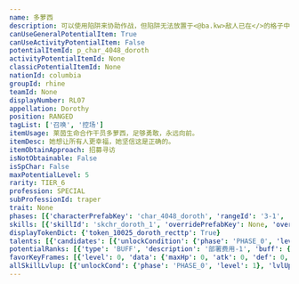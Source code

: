 ```yaml
---
name: 多萝西
description: 可以使用陷阱来协助作战，但陷阱无法放置于<@ba.kw>敌人已在</>的格子中
canUseGeneralPotentialItem: True
canUseActivityPotentialItem: False
potentialItemId: p_char_4048_doroth
activityPotentialItemId: None
classicPotentialItemId: None
nationId: columbia
groupId: rhine
teamId: None
displayNumber: RL07
appellation: Dorothy
position: RANGED
tagList: ['召唤', '控场']
itemUsage: 莱茵生命合作干员多萝西，足够勇敢，永远向前。
itemDesc: 她想让所有人更幸福，她坚信这是正确的。
itemObtainApproach: 招募寻访
isNotObtainable: False
isSpChar: False
maxPotentialLevel: 5
rarity: TIER_6
profession: SPECIAL
subProfessionId: traper
trait: None
phases: [{'characterPrefabKey': 'char_4048_doroth', 'rangeId': '3-1', 'maxLevel': 50, 'attributesKeyFrames': [{'level': 1, 'data': {'maxHp': 702, 'atk': 263, 'def': 70, 'magicResistance': 0.0, 'cost': 10, 'blockCnt': 1, 'moveSpeed': 1.0, 'attackSpeed': 100.0, 'baseAttackTime': 0.85, 'respawnTime': 70, 'hpRecoveryPerSec': 0.0, 'spRecoveryPerSec': 1.0, 'maxDeployCount': 1, 'maxDeckStackCnt': 0, 'tauntLevel': 0, 'massLevel': 0, 'baseForceLevel': 0, 'stunImmune': False, 'silenceImmune': False, 'sleepImmune': False, 'frozenImmune': False, 'levitateImmune': False}}, {'level': 50, 'data': {'maxHp': 936, 'atk': 361, 'def': 107, 'magicResistance': 0.0, 'cost': 10, 'blockCnt': 1, 'moveSpeed': 1.0, 'attackSpeed': 100.0, 'baseAttackTime': 0.85, 'respawnTime': 70, 'hpRecoveryPerSec': 0.0, 'spRecoveryPerSec': 1.0, 'maxDeployCount': 1, 'maxDeckStackCnt': 0, 'tauntLevel': 0, 'massLevel': 0, 'baseForceLevel': 0, 'stunImmune': False, 'silenceImmune': False, 'sleepImmune': False, 'frozenImmune': False, 'levitateImmune': False}}], 'evolveCost': None}, {'characterPrefabKey': 'char_4048_doroth', 'rangeId': '3-3', 'maxLevel': 80, 'attributesKeyFrames': [{'level': 1, 'data': {'maxHp': 936, 'atk': 361, 'def': 107, 'magicResistance': 0.0, 'cost': 12, 'blockCnt': 1, 'moveSpeed': 1.0, 'attackSpeed': 100.0, 'baseAttackTime': 0.85, 'respawnTime': 70, 'hpRecoveryPerSec': 0.0, 'spRecoveryPerSec': 1.0, 'maxDeployCount': 1, 'maxDeckStackCnt': 0, 'tauntLevel': 0, 'massLevel': 0, 'baseForceLevel': 0, 'stunImmune': False, 'silenceImmune': False, 'sleepImmune': False, 'frozenImmune': False, 'levitateImmune': False}}, {'level': 80, 'data': {'maxHp': 1186, 'atk': 476, 'def': 142, 'magicResistance': 0.0, 'cost': 12, 'blockCnt': 1, 'moveSpeed': 1.0, 'attackSpeed': 100.0, 'baseAttackTime': 0.85, 'respawnTime': 70, 'hpRecoveryPerSec': 0.0, 'spRecoveryPerSec': 1.0, 'maxDeployCount': 1, 'maxDeckStackCnt': 0, 'tauntLevel': 0, 'massLevel': 0, 'baseForceLevel': 0, 'stunImmune': False, 'silenceImmune': False, 'sleepImmune': False, 'frozenImmune': False, 'levitateImmune': False}}], 'evolveCost': [{'id': '3281', 'count': 5, 'type': 'MATERIAL'}, {'id': '30062', 'count': 5, 'type': 'MATERIAL'}, {'id': '30012', 'count': 7, 'type': 'MATERIAL'}]}, {'characterPrefabKey': 'char_4048_doroth', 'rangeId': '3-3', 'maxLevel': 90, 'attributesKeyFrames': [{'level': 1, 'data': {'maxHp': 1186, 'atk': 476, 'def': 142, 'magicResistance': 0.0, 'cost': 12, 'blockCnt': 1, 'moveSpeed': 1.0, 'attackSpeed': 100.0, 'baseAttackTime': 0.85, 'respawnTime': 70, 'hpRecoveryPerSec': 0.0, 'spRecoveryPerSec': 1.0, 'maxDeployCount': 1, 'maxDeckStackCnt': 0, 'tauntLevel': 0, 'massLevel': 0, 'baseForceLevel': 0, 'stunImmune': False, 'silenceImmune': False, 'sleepImmune': False, 'frozenImmune': False, 'levitateImmune': False}}, {'level': 90, 'data': {'maxHp': 1502, 'atk': 581, 'def': 172, 'magicResistance': 0.0, 'cost': 12, 'blockCnt': 1, 'moveSpeed': 1.0, 'attackSpeed': 100.0, 'baseAttackTime': 0.85, 'respawnTime': 70, 'hpRecoveryPerSec': 0.0, 'spRecoveryPerSec': 1.0, 'maxDeployCount': 1, 'maxDeckStackCnt': 0, 'tauntLevel': 0, 'massLevel': 0, 'baseForceLevel': 0, 'stunImmune': False, 'silenceImmune': False, 'sleepImmune': False, 'frozenImmune': False, 'levitateImmune': False}}], 'evolveCost': [{'id': '3283', 'count': 4, 'type': 'MATERIAL'}, {'id': '30115', 'count': 4, 'type': 'MATERIAL'}, {'id': '31054', 'count': 8, 'type': 'MATERIAL'}]}]
skills: [{'skillId': 'skchr_doroth_1', 'overridePrefabKey': None, 'overrideTokenKey': None, 'levelUpCostCond': [{'unlockCond': {'phase': 'PHASE_2', 'level': 1}, 'lvlUpTime': 28800, 'levelUpCost': [{'id': '3303', 'count': 8, 'type': 'MATERIAL'}, {'id': '30014', 'count': 4, 'type': 'MATERIAL'}, {'id': '30093', 'count': 7, 'type': 'MATERIAL'}]}, {'unlockCond': {'phase': 'PHASE_2', 'level': 1}, 'lvlUpTime': 57600, 'levelUpCost': [{'id': '3303', 'count': 12, 'type': 'MATERIAL'}, {'id': '30104', 'count': 4, 'type': 'MATERIAL'}, {'id': '30084', 'count': 7, 'type': 'MATERIAL'}]}, {'unlockCond': {'phase': 'PHASE_2', 'level': 1}, 'lvlUpTime': 86400, 'levelUpCost': [{'id': '3303', 'count': 15, 'type': 'MATERIAL'}, {'id': '30125', 'count': 6, 'type': 'MATERIAL'}, {'id': '31054', 'count': 5, 'type': 'MATERIAL'}]}], 'unlockCond': {'phase': 'PHASE_0', 'level': 1}}, {'skillId': 'skchr_doroth_2', 'overridePrefabKey': None, 'overrideTokenKey': None, 'levelUpCostCond': [{'unlockCond': {'phase': 'PHASE_2', 'level': 1}, 'lvlUpTime': 28800, 'levelUpCost': [{'id': '3303', 'count': 8, 'type': 'MATERIAL'}, {'id': '31014', 'count': 4, 'type': 'MATERIAL'}, {'id': '30013', 'count': 11, 'type': 'MATERIAL'}]}, {'unlockCond': {'phase': 'PHASE_2', 'level': 1}, 'lvlUpTime': 57600, 'levelUpCost': [{'id': '3303', 'count': 12, 'type': 'MATERIAL'}, {'id': '31034', 'count': 4, 'type': 'MATERIAL'}, {'id': '30104', 'count': 8, 'type': 'MATERIAL'}]}, {'unlockCond': {'phase': 'PHASE_2', 'level': 1}, 'lvlUpTime': 86400, 'levelUpCost': [{'id': '3303', 'count': 15, 'type': 'MATERIAL'}, {'id': '30115', 'count': 6, 'type': 'MATERIAL'}, {'id': '31024', 'count': 6, 'type': 'MATERIAL'}]}], 'unlockCond': {'phase': 'PHASE_1', 'level': 1}}, {'skillId': 'skchr_doroth_3', 'overridePrefabKey': None, 'overrideTokenKey': None, 'levelUpCostCond': [{'unlockCond': {'phase': 'PHASE_2', 'level': 1}, 'lvlUpTime': 28800, 'levelUpCost': [{'id': '3303', 'count': 8, 'type': 'MATERIAL'}, {'id': '31024', 'count': 4, 'type': 'MATERIAL'}, {'id': '30103', 'count': 5, 'type': 'MATERIAL'}]}, {'unlockCond': {'phase': 'PHASE_2', 'level': 1}, 'lvlUpTime': 57600, 'levelUpCost': [{'id': '3303', 'count': 12, 'type': 'MATERIAL'}, {'id': '31054', 'count': 4, 'type': 'MATERIAL'}, {'id': '30064', 'count': 6, 'type': 'MATERIAL'}]}, {'unlockCond': {'phase': 'PHASE_2', 'level': 1}, 'lvlUpTime': 86400, 'levelUpCost': [{'id': '3303', 'count': 15, 'type': 'MATERIAL'}, {'id': '30135', 'count': 6, 'type': 'MATERIAL'}, {'id': '31014', 'count': 6, 'type': 'MATERIAL'}]}], 'unlockCond': {'phase': 'PHASE_2', 'level': 1}}]
displayTokenDict: {'token_10025_doroth_recttp': True}
talents: [{'candidates': [{'unlockCondition': {'phase': 'PHASE_0', 'level': 1}, 'requiredPotentialRank': 0, 'prefabKey': '1', 'name': '共振装置', 'description': '可以使用4个共振装置（最多拥有6个），踩上去的第一个敌人会触发其效果', 'rangeId': None, 'blackboard': [{'key': 'cnt', 'value': 4.0, 'valueStr': None}, {'key': 'attack@max_cnt', 'value': 0.0, 'valueStr': None}], 'tokenKey': 'token_10025_doroth_recttp'}, {'unlockCondition': {'phase': 'PHASE_0', 'level': 1}, 'requiredPotentialRank': 2, 'prefabKey': '1', 'name': '共振装置', 'description': '可以使用6<@ba.talpu>（+2）</>个共振装置（最多拥有6个），踩上去的第一个敌人会触发其效果', 'rangeId': None, 'blackboard': [{'key': 'cnt', 'value': 6.0, 'valueStr': None}, {'key': 'attack@max_cnt', 'value': 0.0, 'valueStr': None}], 'tokenKey': 'token_10025_doroth_recttp'}, {'unlockCondition': {'phase': 'PHASE_1', 'level': 1}, 'requiredPotentialRank': 0, 'prefabKey': '1', 'name': '共振装置', 'description': '可以使用6个共振装置（最多拥有8个），踩上去的第一个敌人会触发其效果，部署后立刻在攻击范围内召唤1个共振装置', 'rangeId': None, 'blackboard': [{'key': 'cnt', 'value': 6.0, 'valueStr': None}, {'key': 'attack@max_cnt', 'value': 1.0, 'valueStr': None}], 'tokenKey': 'token_10025_doroth_recttp'}, {'unlockCondition': {'phase': 'PHASE_1', 'level': 1}, 'requiredPotentialRank': 2, 'prefabKey': '1', 'name': '共振装置', 'description': '可以使用8<@ba.talpu>（+2）</>个共振装置（最多拥有8个），踩上去的第一个敌人会触发其效果，部署后立刻在攻击范围内召唤1个共振装置', 'rangeId': None, 'blackboard': [{'key': 'cnt', 'value': 8.0, 'valueStr': None}, {'key': 'attack@max_cnt', 'value': 1.0, 'valueStr': None}], 'tokenKey': 'token_10025_doroth_recttp'}, {'unlockCondition': {'phase': 'PHASE_2', 'level': 1}, 'requiredPotentialRank': 0, 'prefabKey': '1', 'name': '共振装置', 'description': '可以使用8个共振装置（最多拥有10个），踩上去的第一个敌人会触发其效果，部署后立刻在攻击范围内召唤2个共振装置', 'rangeId': None, 'blackboard': [{'key': 'cnt', 'value': 8.0, 'valueStr': None}, {'key': 'attack@max_cnt', 'value': 2.0, 'valueStr': None}], 'tokenKey': 'token_10025_doroth_recttp'}, {'unlockCondition': {'phase': 'PHASE_2', 'level': 1}, 'requiredPotentialRank': 2, 'prefabKey': '1', 'name': '共振装置', 'description': '可以使用10<@ba.talpu>（+2）</>个共振装置（最多拥有10个），踩上去的第一个敌人会触发其效果，部署后立刻在攻击范围内召唤2个共振装置', 'rangeId': None, 'blackboard': [{'key': 'cnt', 'value': 10.0, 'valueStr': None}, {'key': 'attack@max_cnt', 'value': 2.0, 'valueStr': None}], 'tokenKey': 'token_10025_doroth_recttp'}]}, {'candidates': [{'unlockCondition': {'phase': 'PHASE_2', 'level': 1}, 'requiredPotentialRank': 0, 'prefabKey': '2', 'name': '梦想家', 'description': '陷阱触发后，多萝西获得2%的攻击力，最多叠加10层', 'rangeId': None, 'blackboard': [{'key': 'atk', 'value': 0.02, 'valueStr': None}, {'key': 'max_stack_cnt', 'value': 10.0, 'valueStr': None}], 'tokenKey': None}, {'unlockCondition': {'phase': 'PHASE_2', 'level': 1}, 'requiredPotentialRank': 4, 'prefabKey': '2', 'name': '梦想家', 'description': '陷阱触发后，多萝西获得2%的攻击力，最多叠加12<@ba.talpu>（+2）</>层', 'rangeId': None, 'blackboard': [{'key': 'atk', 'value': 0.02, 'valueStr': None}, {'key': 'max_stack_cnt', 'value': 12.0, 'valueStr': None}], 'tokenKey': None}]}]
potentialRanks: [{'type': 'BUFF', 'description': '部署费用-1', 'buff': {'attributes': {'abnormalFlags': None, 'abnormalImmunes': None, 'abnormalAntis': None, 'abnormalCombos': None, 'abnormalComboImmunes': None, 'attributeModifiers': [{'attributeType': 'COST', 'formulaItem': 'ADDITION', 'value': -1.0, 'loadFromBlackboard': False, 'fetchBaseValueFromSourceEntity': False}]}}, 'equivalentCost': None}, {'type': 'CUSTOM', 'description': '第一天赋效果增强', 'buff': None, 'equivalentCost': None}, {'type': 'BUFF', 'description': '攻击力+27', 'buff': {'attributes': {'abnormalFlags': None, 'abnormalImmunes': None, 'abnormalAntis': None, 'abnormalCombos': None, 'abnormalComboImmunes': None, 'attributeModifiers': [{'attributeType': 'ATK', 'formulaItem': 'ADDITION', 'value': 27.0, 'loadFromBlackboard': False, 'fetchBaseValueFromSourceEntity': False}]}}, 'equivalentCost': None}, {'type': 'CUSTOM', 'description': '第二天赋效果增强', 'buff': None, 'equivalentCost': None}, {'type': 'BUFF', 'description': '部署费用-1', 'buff': {'attributes': {'abnormalFlags': None, 'abnormalImmunes': None, 'abnormalAntis': None, 'abnormalCombos': None, 'abnormalComboImmunes': None, 'attributeModifiers': [{'attributeType': 'COST', 'formulaItem': 'ADDITION', 'value': -1.0, 'loadFromBlackboard': False, 'fetchBaseValueFromSourceEntity': False}]}}, 'equivalentCost': None}]
favorKeyFrames: [{'level': 0, 'data': {'maxHp': 0, 'atk': 0, 'def': 0, 'magicResistance': 0.0, 'cost': 0, 'blockCnt': 0, 'moveSpeed': 0.0, 'attackSpeed': 0.0, 'baseAttackTime': 0.0, 'respawnTime': 0, 'hpRecoveryPerSec': 0.0, 'spRecoveryPerSec': 0.0, 'maxDeployCount': 0, 'maxDeckStackCnt': 0, 'tauntLevel': 0, 'massLevel': 0, 'baseForceLevel': 0, 'stunImmune': False, 'silenceImmune': False, 'sleepImmune': False, 'frozenImmune': False, 'levitateImmune': False}}, {'level': 50, 'data': {'maxHp': 0, 'atk': 80, 'def': 0, 'magicResistance': 0.0, 'cost': 0, 'blockCnt': 0, 'moveSpeed': 0.0, 'attackSpeed': 0.0, 'baseAttackTime': 0.0, 'respawnTime': 0, 'hpRecoveryPerSec': 0.0, 'spRecoveryPerSec': 0.0, 'maxDeployCount': 0, 'maxDeckStackCnt': 0, 'tauntLevel': 0, 'massLevel': 0, 'baseForceLevel': 0, 'stunImmune': False, 'silenceImmune': False, 'sleepImmune': False, 'frozenImmune': False, 'levitateImmune': False}}]
allSkillLvlup: [{'unlockCond': {'phase': 'PHASE_0', 'level': 1}, 'lvlUpCost': [{'id': '3301', 'count': 5, 'type': 'MATERIAL'}]}, {'unlockCond': {'phase': 'PHASE_0', 'level': 1}, 'lvlUpCost': [{'id': '3301', 'count': 5, 'type': 'MATERIAL'}, {'id': '30011', 'count': 6, 'type': 'MATERIAL'}, {'id': '30061', 'count': 4, 'type': 'MATERIAL'}]}, {'unlockCond': {'phase': 'PHASE_0', 'level': 1}, 'lvlUpCost': [{'id': '3302', 'count': 8, 'type': 'MATERIAL'}, {'id': '30022', 'count': 5, 'type': 'MATERIAL'}]}, {'unlockCond': {'phase': 'PHASE_1', 'level': 1}, 'lvlUpCost': [{'id': '3302', 'count': 8, 'type': 'MATERIAL'}, {'id': '30032', 'count': 4, 'type': 'MATERIAL'}, {'id': '30042', 'count': 4, 'type': 'MATERIAL'}]}, {'unlockCond': {'phase': 'PHASE_1', 'level': 1}, 'lvlUpCost': [{'id': '3302', 'count': 8, 'type': 'MATERIAL'}, {'id': '30083', 'count': 6, 'type': 'MATERIAL'}]}, {'unlockCond': {'phase': 'PHASE_1', 'level': 1}, 'lvlUpCost': [{'id': '3303', 'count': 8, 'type': 'MATERIAL'}, {'id': '30093', 'count': 4, 'type': 'MATERIAL'}, {'id': '30013', 'count': 5, 'type': 'MATERIAL'}]}]
---
```


